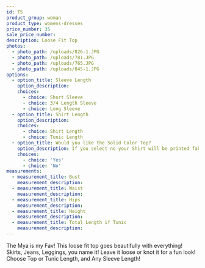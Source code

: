 ```yaml
---
id: T5
product_group: woman
product_type: womens-dresses
price_number: 35
sale_price_number:
description: Loose Fit Top
photos:
  - photo_path: /uploads/826-1.JPG
  - photo_path: /uploads/781.JPG
  - photo_path: /uploads/765.JPG
  - photo_path: /uploads/845-1.JPG
options:
  - option_title: Sleeve Length
    option_description:
    choices:
      - choice: Short Sleeve
      - choice: 3/4 Length Sleeve
      - choice: Long Sleeve
  - option_title: Shirt Length
    option_description:
    choices:
      - choice: Shirt Length
      - choice: Tunic Length
  - option_title: Would you like the Solid Color Top?
    option_description: If you select no your Shirt will be printed fabric
    choices:
      - choice: 'Yes'
      - choice: 'No'
measurements:
  - measurement_title: Bust
    measurement_description:
  - measurement_title: Waist
    measurement_description:
  - measurement_title: Hips
    measurement_description:
  - measurement_title: Height
    measurement_description:
  - measurement_title: Total Length if Tunic
    measurement_description:
---
```


The Mya is my Fav! This loose fit top goes beautifully with everything! Skirts, Jeans, Leggings, you name it! Leave it loose or knot it for a fun look! Choose Top or Tunic Length, and Any Sleeve Length!&nbsp;
